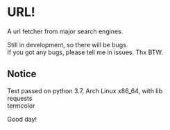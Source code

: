# URL!
A url fetcher from major search engines.  

Still in development, so there will be bugs.   
If you got any bugs, please tell me in issues. Thx BTW.  
## Notice
Test passed on python 3.7, Arch Linux x86_64, with lib  
requests  
termcolor  

Good day!
